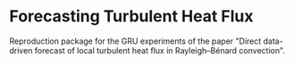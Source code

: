 # Forecasting Turbulent Heat Flux
Reproduction package for the GRU experiments of the paper "Direct data-driven forecast of local turbulent heat flux in Rayleigh–Bénard convection".
